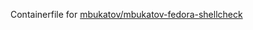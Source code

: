Containerfile for [mbukatov/mbukatov-fedora-shellcheck](https://quay.io/repository/mbukatov/mbukatov-fedora-shellcheck?tab=info)
